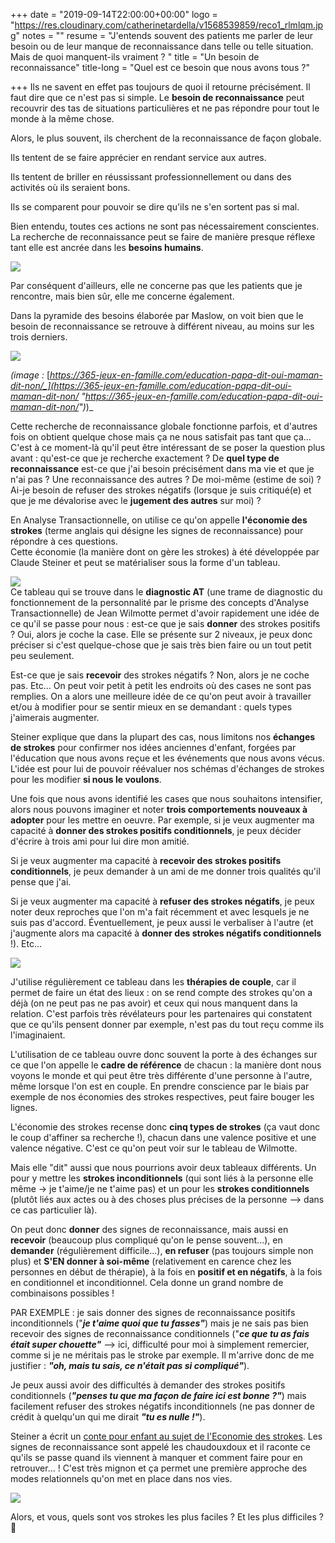 +++
date = "2019-09-14T22:00:00+00:00"
logo = "https://res.cloudinary.com/catherinetardella/v1568539859/reco1_rlmlqm.jpg"
notes = ""
resume = "J'entends souvent des patients me parler de leur besoin ou de leur manque de reconnaissance dans telle ou telle situation. Mais de quoi manquent-ils vraiment ? "
title = "Un besoin de reconnaissance"
title-long = "Quel est ce besoin que nous avons tous ?"

+++
Ils ne savent en effet pas toujours de quoi il retourne précisément. Il faut dire que ce n'est pas si simple. Le **besoin de reconnaissance** peut recouvrir des tas de situations particulières et ne pas répondre pour tout le monde à la même chose.

Alors, le plus souvent, ils cherchent de la reconnaissance de façon globale.

Ils tentent de se faire apprécier en rendant service aux autres.

Ils tentent de briller en réussissant professionnellement ou dans des activités où ils seraient bons.

Ils se comparent pour pouvoir se dire qu'ils ne s'en sortent pas si mal.

Bien entendu, toutes ces actions ne sont pas nécessairement conscientes. La recherche de reconnaissance peut se faire de manière presque réflexe tant elle est ancrée dans les **besoins humains**.

![](https://res.cloudinary.com/catherinetardella/v1568540103/reco3_gnhwsq.jpg)

Par conséquent d'ailleurs, elle ne concerne pas que les patients que je rencontre, mais bien sûr, elle me concerne également.

Dans la pyramide des besoins élaborée par Maslow, on voit bien que le besoin de reconnaissance se retrouve à différent niveau, au moins sur les trois derniers.

![](https://res.cloudinary.com/catherinetardella/v1568540767/besoins_z5ktm5.jpg)

_(image :_ [_https://365-jeux-en-famille.com/education-papa-dit-oui-maman-dit-non/_](https://365-jeux-en-famille.com/education-papa-dit-oui-maman-dit-non/ "https://365-jeux-en-famille.com/education-papa-dit-oui-maman-dit-non/")_)_

Cette recherche de reconnaissance globale fonctionne parfois, et d'autres fois on obtient quelque chose mais ça ne nous satisfait pas tant que ça... C'est à ce moment-là qu'il peut être intéressant de se poser la question plus avant : qu'est-ce que je recherche exactement ? De **quel type de reconnaissance** est-ce que j'ai besoin précisément dans ma vie et que je n'ai pas ? Une reconnaissance des autres ? De moi-même (estime de soi) ? Ai-je besoin de refuser des strokes négatifs (lorsque je suis critiqué(e) et que je me dévalorise avec le **jugement des autres** sur moi) ?

En Analyse Transactionnelle, on utilise ce qu'on appelle **l'économie des strokes** (terme anglais qui désigne les signes de reconnaissance) pour répondre à ces questions.  
Cette économie (la manière dont on gère les strokes) à été développée par Claude Steiner et peut se matérialiser sous la forme d'un tableau. 

![](https://res.cloudinary.com/catherinetardella/v1568541846/Diag_p0xfje.jpg)  
Ce tableau qui se trouve dans le **diagnostic AT** (une trame de diagnostic du fonctionnement de la personnalité par le prisme des concepts d'Analyse Transactionnelle) de Jean Wilmotte permet d'avoir rapidement une idée de ce qu'il se passe pour nous : est-ce que je sais **donner** des strokes positifs ? Oui, alors je coche la case. Elle se présente sur 2 niveaux, je peux donc préciser si c'est quelque-chose que je sais très bien faire ou un tout petit peu seulement.

Est-ce que je sais **recevoir** des strokes négatifs ? Non, alors je ne coche pas. Etc... On peut voir petit à petit les endroits où des cases ne sont pas remplies. On a alors une meilleure idée de ce qu'on peut avoir à travailler et/ou à modifier pour se sentir mieux en se demandant : quels types j'aimerais augmenter. 

Steiner explique que dans la plupart des cas, nous limitons nos **échanges de strokes** pour confirmer nos idées anciennes d'enfant, forgées par l'éducation que nous avons reçue et les événements que nous avons vécus. L'idée est pour lui de pouvoir réévaluer nos schémas d'échanges de strokes pour les modifier **si nous le voulons**. 

Une fois que nous avons identifié les cases que nous souhaitons intensifier, alors nous pouvons imaginer et noter **trois comportements nouveaux à adopter** pour les mettre en oeuvre. Par exemple, si je veux augmenter ma capacité à **donner des strokes positifs conditionnels**, je peux décider d'écrire à trois ami pour lui dire mon amitié. 

Si je veux augmenter ma capacité à **recevoir des strokes positifs conditionnels**, je peux demander à un ami de me donner trois qualités qu'il pense que j'ai.

Si je veux augmenter ma capacité à **refuser des strokes négatifs**, je peux noter deux reproches que l'on m'a fait récemment et avec lesquels je ne suis pas d'accord. Éventuellement, je peux aussi le verbaliser à l'autre (et j'augmente alors ma capacité à **donner des strokes négatifs conditionnels** !). Etc...

![](https://res.cloudinary.com/catherinetardella/v1568546219/couple_x5of8g.jpg)

J'utilise régulièrement ce tableau dans les **thérapies de couple**, car il permet de faire un état des lieux : on se rend compte des strokes qu'on a déjà (on ne peut pas ne pas avoir) et ceux qui nous manquent dans la relation. C'est parfois très révélateurs pour les partenaires qui constatent que ce qu'ils pensent donner par exemple, n'est pas du tout reçu comme ils l'imaginaient. 

L'utilisation de ce tableau ouvre donc souvent la porte à des échanges sur ce que l'on appelle le **cadre de référence** de chacun : la manière dont nous voyons le monde et qui peut être très différente d'une personne à l'autre, même lorsque l'on est en couple. En prendre conscience par le biais par exemple de nos économies des strokes respectives, peut faire bouger les lignes.

L'économie des strokes recense donc **cinq types de strokes** (ça vaut donc le coup d'affiner sa recherche !), chacun dans une valence positive et une valence négative. C'est ce qu'on peut voir sur le tableau de Wilmotte.

Mais elle "dit" aussi que nous pourrions avoir deux tableaux différents. Un pour y mettre les **strokes inconditionnels** (qui sont liés à la personne elle même -> je t'aime/je ne t'aime pas) et un pour les **strokes conditionnels** (plutôt liés aux actes ou à des choses plus précises de la personne --> dans ce cas particulier là).

  
On peut donc **donner** des signes de reconnaissance, mais aussi en **recevoir** (beaucoup plus compliqué qu'on le pense souvent...), en **demander** (régulièrement difficile...), **en refuser** (pas toujours simple non plus) et **S'EN donner à soi-même** (relativement en carence chez les personnes en début de thérapie), à la fois en **positif et en négatifs**, à la fois en conditionnel et inconditionnel. Cela donne un grand nombre de combinaisons possibles !

PAR EXEMPLE : je sais donner des signes de reconnaissance positifs inconditionnels ("**_je t'aime quoi que tu fasses"_**) mais je ne sais pas bien recevoir des signes de reconnaissance conditionnels ("**_ce que tu as fais était super chouette"_** --> ici, difficulté pour moi à simplement remercier, comme si je ne méritais pas le stroke par exemple. Il m'arrive donc de me justifier : **_"oh, mais tu sais, ce n'était pas si compliqué"_**).

Je peux aussi avoir des difficultés à demander des strokes positifs conditionnels (**_"penses tu que ma façon de faire ici est bonne ?"_**) mais facilement refuser des strokes négatifs inconditionnels (ne pas donner de crédit à quelqu'un qui me dirait **_"tu es nulle !"_**).

Steiner a écrit un [conte pour enfant au sujet de l'Economie des strokes](https://www.decitre.fr/livres/le-conte-chaud-et-doux-des-chaudoudoux-9782729610005.html). Les signes de reconnaissance sont appelé les chaudouxdoux et il raconte ce qu'ils se passe quand ils viennent à manquer et comment faire pour en retrouver... ! C'est très mignon et ça permet une première approche des modes relationnels qu'on met en place dans nos vies.

![](https://res.cloudinary.com/catherinetardella/v1568541271/steiner_reco_bdjtod.jpg)

Alors, et vous, quels sont vos strokes les plus faciles ? Et les plus difficiles ? 🙂